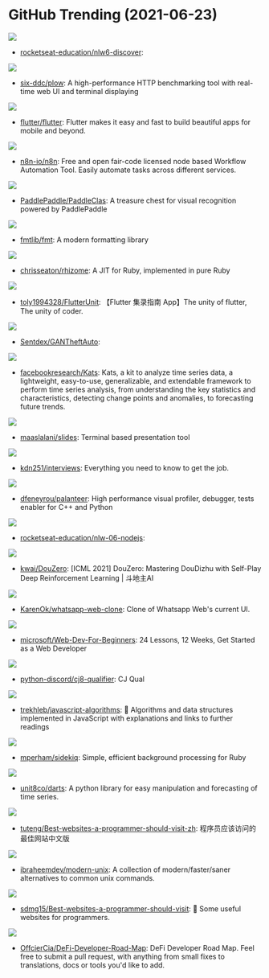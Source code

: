 # GitHub Trending (2021-06-23)

![](https://img.shields.io/badge/EJS-New%2032-green?style=flat-square&logo=appveyor)
- [rocketseat-education/nlw6-discover](https://github.com/rocketseat-education/nlw6-discover): 

![](https://img.shields.io/badge/Go-New%20574-green?style=flat-square&logo=appveyor)
- [six-ddc/plow](https://github.com/six-ddc/plow): A high-performance HTTP benchmarking tool with real-time web UI and terminal displaying

![](https://img.shields.io/badge/Dart-New%20221-green?style=flat-square&logo=appveyor)
- [flutter/flutter](https://github.com/flutter/flutter): Flutter makes it easy and fast to build beautiful apps for mobile and beyond.

![](https://img.shields.io/badge/TypeScript-New%20280-green?style=flat-square&logo=appveyor)
- [n8n-io/n8n](https://github.com/n8n-io/n8n): Free and open fair-code licensed node based Workflow Automation Tool. Easily automate tasks across different services.

![](https://img.shields.io/badge/Python-New%20283-green?style=flat-square&logo=appveyor)
- [PaddlePaddle/PaddleClas](https://github.com/PaddlePaddle/PaddleClas): A treasure chest for visual recognition powered by PaddlePaddle

![](https://img.shields.io/badge/C%2B%2B-New%2026-green?style=flat-square&logo=appveyor)
- [fmtlib/fmt](https://github.com/fmtlib/fmt): A modern formatting library

![](https://img.shields.io/badge/Ruby-New%2081-green?style=flat-square&logo=appveyor)
- [chrisseaton/rhizome](https://github.com/chrisseaton/rhizome): A JIT for Ruby, implemented in pure Ruby

![](https://img.shields.io/badge/Dart-New%2030-green?style=flat-square&logo=appveyor)
- [toly1994328/FlutterUnit](https://github.com/toly1994328/FlutterUnit): 【Flutter 集录指南 App】The unity of flutter, The unity of coder.

![](https://img.shields.io/badge/Python-New%2087-green?style=flat-square&logo=appveyor)
- [Sentdex/GANTheftAuto](https://github.com/Sentdex/GANTheftAuto): 

![](https://img.shields.io/badge/Jupyter%20Notebook-New%20501-green?style=flat-square&logo=appveyor)
- [facebookresearch/Kats](https://github.com/facebookresearch/Kats): Kats, a kit to analyze time series data, a lightweight, easy-to-use, generalizable, and extendable framework to perform time series analysis, from understanding the key statistics and characteristics, detecting change points and anomalies, to forecasting future trends.

![](https://img.shields.io/badge/Go-New%20265-green?style=flat-square&logo=appveyor)
- [maaslalani/slides](https://github.com/maaslalani/slides): Terminal based presentation tool

![](https://img.shields.io/badge/Java-New%20180-green?style=flat-square&logo=appveyor)
- [kdn251/interviews](https://github.com/kdn251/interviews): Everything you need to know to get the job.

![](https://img.shields.io/badge/C%2B%2B-New%2076-green?style=flat-square&logo=appveyor)
- [dfeneyrou/palanteer](https://github.com/dfeneyrou/palanteer): High performance visual profiler, debugger, tests enabler for C++ and Python

![](https://img.shields.io/badge/TypeScript-New%2020-green?style=flat-square&logo=appveyor)
- [rocketseat-education/nlw-06-nodejs](https://github.com/rocketseat-education/nlw-06-nodejs): 

![](https://img.shields.io/badge/Python-New%20254-green?style=flat-square&logo=appveyor)
- [kwai/DouZero](https://github.com/kwai/DouZero): [ICML 2021] DouZero: Mastering DouDizhu with Self-Play Deep Reinforcement Learning | 斗地主AI

![](https://img.shields.io/badge/JavaScript-New%2067-green?style=flat-square&logo=appveyor)
- [KarenOk/whatsapp-web-clone](https://github.com/KarenOk/whatsapp-web-clone): Clone of Whatsapp Web's current UI.

![](https://img.shields.io/badge/JavaScript-New%2052-green?style=flat-square&logo=appveyor)
- [microsoft/Web-Dev-For-Beginners](https://github.com/microsoft/Web-Dev-For-Beginners): 24 Lessons, 12 Weeks, Get Started as a Web Developer

![](https://img.shields.io/badge/Python-New%208-green?style=flat-square&logo=appveyor)
- [python-discord/cj8-qualifier](https://github.com/python-discord/cj8-qualifier): CJ Qual

![](https://img.shields.io/badge/JavaScript-New%20248-green?style=flat-square&logo=appveyor)
- [trekhleb/javascript-algorithms](https://github.com/trekhleb/javascript-algorithms): 📝 Algorithms and data structures implemented in JavaScript with explanations and links to further readings

![](https://img.shields.io/badge/Ruby-New%205-green?style=flat-square&logo=appveyor)
- [mperham/sidekiq](https://github.com/mperham/sidekiq): Simple, efficient background processing for Ruby

![](https://img.shields.io/badge/Python-New%2041-green?style=flat-square&logo=appveyor)
- [unit8co/darts](https://github.com/unit8co/darts): A python library for easy manipulation and forecasting of time series.

![](https://img.shields.io/badge/none-New%2073-green?style=flat-square&logo=appveyor)
- [tuteng/Best-websites-a-programmer-should-visit-zh](https://github.com/tuteng/Best-websites-a-programmer-should-visit-zh): 程序员应该访问的最佳网站中文版

![](https://img.shields.io/badge/none-New%20840-green?style=flat-square&logo=appveyor)
- [ibraheemdev/modern-unix](https://github.com/ibraheemdev/modern-unix): A collection of modern/faster/saner alternatives to common unix commands.

![](https://img.shields.io/badge/none-New%20135-green?style=flat-square&logo=appveyor)
- [sdmg15/Best-websites-a-programmer-should-visit](https://github.com/sdmg15/Best-websites-a-programmer-should-visit): 🔗 Some useful websites for programmers.

![](https://img.shields.io/badge/none-New%20247-green?style=flat-square&logo=appveyor)
- [OffcierCia/DeFi-Developer-Road-Map](https://github.com/OffcierCia/DeFi-Developer-Road-Map): DeFi Developer Road Map. Feel free to submit a pull request, with anything from small fixes to translations, docs or tools you'd like to add.

